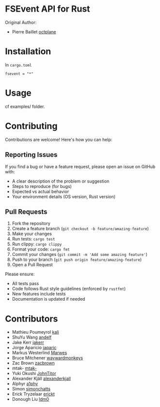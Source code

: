 # FSEvent API for Rust

Original Author:
- Pierre Baillet [octplane](https://github.com/octplane)

# Installation

In `cargo.toml`

```
fsevent = "*"
```


# Usage

cf examples/ folder.

# Contributing

Contributions are welcome! Here's how you can help:

## Reporting Issues

If you find a bug or have a feature request, please open an issue on GitHub with:
- A clear description of the problem or suggestion
- Steps to reproduce (for bugs)
- Expected vs actual behavior
- Your environment details (OS version, Rust version)

## Pull Requests

1. Fork the repository
2. Create a feature branch (`git checkout -b feature/amazing-feature`)
3. Make your changes
4. Run tests: `cargo test`
5. Run clippy: `cargo clippy`
6. Format your code: `cargo fmt`
7. Commit your changes (`git commit -m 'Add some amazing feature'`)
8. Push to your branch (`git push origin feature/amazing-feature`)
9. Open a Pull Request

Please ensure:
- All tests pass
- Code follows Rust style guidelines (enforced by `rustfmt`)
- New features include tests
- Documentation is updated if needed

# Contributors

- Mathieu Poumeyrol [kali](https://github.com/kali)
- ShuYu Wang [andelf](https://github.com/andelf)
- Jake Kerr [jakerr](https://github.com/jakerr)
- Jorge Aparicio [japaric](https://github.com/japaric)
- Markus Westerlind [Marwes](https://github.com/Marwes)
- Bruce Mitchener [waywardmonkeys](https://github.com/waywardmonkeys)
- Zac Brown [zacbrown](https://github.com/zacbrown)
- mtak- [mtak-](https://github.com/mtak-)
- Yuki Okushi [JohnTitor](https://github.com/JohnTitor)
- Alexander Kjäll [alexanderkjall](https://github.com/alexanderkjall )
- Alphyr [a1phy](https://github.com/a1phyr)
- Simon [simonchatts](https://github.com/simonchatts)
- Erick Tryzelaar [erickt](https://github.com/erickt)
- Donough Liu [ldm0](https://github.com/ldm0)